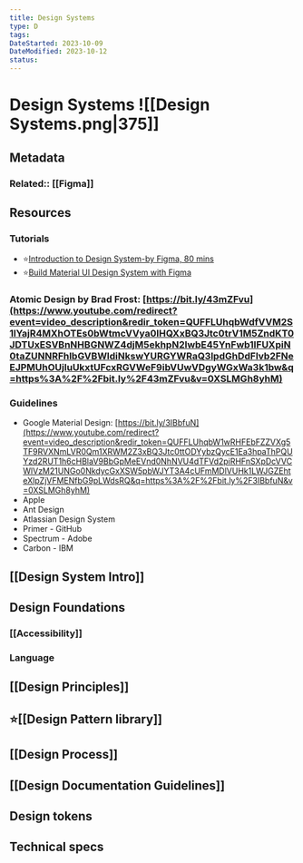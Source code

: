 ```yaml
---
title: Design Systems
type: D
tags:
DateStarted: 2023-10-09
DateModified: 2023-10-12
status:
---
```


# Design Systems ![[Design Systems.png|375]]

## Metadata

### Related:: [[Figma]]

## Resources

### Tutorials

- ⭐[Introduction to Design System-by Figma, 80 mins](https://www.youtube.com/watch?v=Dtd40cHQQlk&list=PLXDU_eVOJTx6vqOWJSWH87Zb5-riiG63A&index=1)
- ⭐[Build Material UI Design System with Figma](https://www.youtube.com/watch?v=RYDiDpW2VkM)

### Atomic Design by Brad Frost: [https://bit.ly/43mZFvu](https://www.youtube.com/redirect?event=video_description&redir_token=QUFFLUhqbWdfVVM2S1lYajR4MXhOTEs0bWtmcVVya0lHQXxBQ3Jtc0trV1M5ZndKT0JDTUxESVBnNHBGNWZ4djM5ekhpN2lwbE45YnFwb1lFUXpiN0taZUNNRFhlbGVBWldiNkswYURGYWRaQ3lpdGhDdFlvb2FNeEJPMUhOUjluUkxtUFcxRGVWeF9ibVUwVDgyWGxWa3k1bw&q=https%3A%2F%2Fbit.ly%2F43mZFvu&v=0XSLMGh8yhM)

### Guidelines

- Google Material Design: [https://bit.ly/3IBbfuN](https://www.youtube.com/redirect?event=video_description&redir_token=QUFFLUhqbW1wRHFEbFZZVXg5TF9RVXNmLVR0Qm1XRWM2Z3xBQ3Jtc0ttODYybzQycE1Ea3hpaThPQUYzd2RUT1h6cHBlaV9BbGpMeEVnd0NhNVU4dTFVd2piRHFnSXpDcVVCWlVzM21UNGo0NkdycGxXSW5pbWJYT3A4cUFmMDlVUHk1LWJGZEhteXlpZjVFMENfbG9pLWdsRQ&q=https%3A%2F%2Fbit.ly%2F3IBbfuN&v=0XSLMGh8yhM)
- Apple
- Ant Design
- Atlassian Design System
- Primer - GitHub
- Spectrum - Adobe
- Carbon - IBM

## [[Design System Intro]]

## Design Foundations

### [[Accessibility]]

### Language

## [[Design Principles]]

## ⭐[[Design Pattern library]]

## [[Design Process]]

## [[Design Documentation Guidelines]]

## Design tokens

## Technical specs
